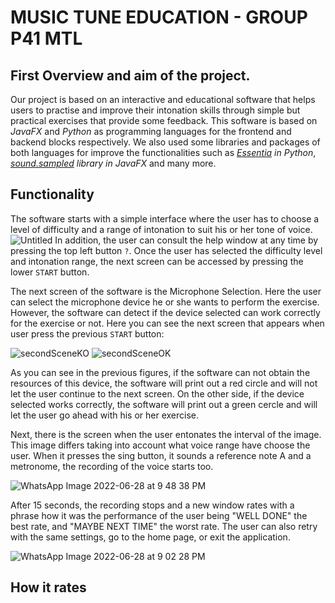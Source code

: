# MUSIC TUNE EDUCATION - GROUP P41 MTL
## First Overview and aim of the project.
Our project is based on an interactive and educational software that helps users to practise and improve their intonation skills through simple but practical exercises that provide some feedback. This software is based on *JavaFX* and *Python* as programming languages for the frontend and backend blocks respectively. We also used some libraries and packages of both languages for improve the functionalities such as *[Essentia](https://essentia.upf.edu/essentia_python_tutorial.html) in Python*, *[sound.sampled](https://docs.oracle.com/javase/7/docs/api/javax/sound/sampled/package-summary.html) library in JavaFX* and many more.

## Functionality
The software starts with a simple interface where the user has to choose a level of difficulty and a range of intonation to suit his or her tone of voice.
![Untitled](https://user-images.githubusercontent.com/91899380/176373127-a0441d4a-cf7c-45c2-ba7c-854708bc6d63.png)
In addition, the user can consult the help window at any time by pressing the top left button `?`.
Once the user has selected the difficulty level and intonation range, the next screen can be accessed by pressing the lower `START` button.

The next screen of the software is the Microphone Selection. Here the user can select the microphone device he or she wants to perform the exercise.
However, the software can detect if the device selected can work correctly for the exercise or not.
Here you can see the next screen that appears when user press the previous `START` button:

![secondSceneKO](https://user-images.githubusercontent.com/91899380/176376583-a791dd13-253d-4803-983a-27fbc30dc5d5.png)
![secondSceneOK](https://user-images.githubusercontent.com/91899380/176376591-6ae13fa1-d0ea-4bb5-855a-b8db77304028.png)

As you can see in the previous figures, if the software can not obtain the resources of this device, the software will print out a red circle and will not let the user continue to the next screen. On the other side, if the device selected works correctly, the software will print out a green cercle and will let the user go ahead with his or her exercise.

Next, there is the screen when the user entonates the interval of the image. This image differs taking into account what voice range have choose the user. When it presses the sing button, it sounds a reference note A and a metronome, the recording of the voice starts too.

![WhatsApp Image 2022-06-28 at 9 48 38 PM](https://user-images.githubusercontent.com/72511506/176489348-e3faf004-3a3a-4bd9-91f4-24051894e2f5.jpeg)

After 15 seconds, the recording stops and a new window rates with a phrase how it was the performance of the user being "WELL DONE" the best rate, and "MAYBE NEXT TIME" the worst rate. The user can also retry with the same settings, go to the home page, or exit the application.

![WhatsApp Image 2022-06-28 at 9 02 28 PM](https://user-images.githubusercontent.com/72511506/176493360-2598f5cc-65ef-4235-8b02-d02145cbb8f3.jpeg)

## How it rates

